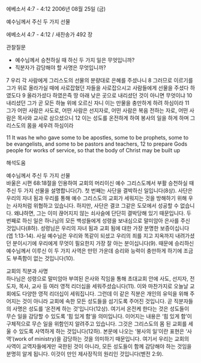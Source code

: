 에베소서 4:7 - 4:12 
2006년 08월 25일 (금)

예수님께서 주신 두 가지 선물



에베소서 4:7 - 4:12 / 새찬송가 492 장


관찰질문
- 예수님께서 승천하실 때 하신 두 가지 일은 무엇입니까?
- 직분자가 감당해야 할 사명은 무엇입니까?

7 우리 각 사람에게 그리스도의 선물의 분량대로 은혜를 주셨나니 8 그러므로 이르기를 그가 위로 올라가실 때에 사로잡혔던 자들을 사로잡으시고 사람들에게 선물을 주셨다 하였도다 9 올라가셨다 하였은즉 땅 아래 낮은 곳으로 내리셨던 것이 아니면 무엇이냐 10 내리셨던 그가 곧 모든 하늘 위에 오르신 자니 이는 만물을 충만하게 하려 하심이라 11 그가 어떤 사람은 사도로, 어떤 사람은 선지자로, 어떤 사람은 복음 전하는 자로, 어떤 사람은 목사와 교사로 삼으셨으니 12 이는 성도를 온전하게 하여 봉사의 일을 하게 하며 그리스도의 몸을 세우려 하심이라

11  It was he who gave some to be apostles, some to be prophets, some to be evangelists, and some to be pastors and teachers, 12  to prepare Gods people for works of service, so that the body of Christ may be built up

해석도움





예수님께서 주신 두 가지 선물  
바울은 시편 68:18절을 인용하여 교회의 머리이신 예수 그리스도께서 부활 승천하실 때 주신 두 가지 선물을 설명합니다(7). 첫 번째는 사단을 결박하신 일입니다(8상). 사단은 우리의 자녀 됨과 우리를 통해 예수 그리스도의 교회가 세워지는 것을 방해하기 위해 우는 사자처럼 위협하고 있습니다. 하지만, 사단은 결코 그같은 도모에서 성공할 수 없습니다. 왜냐하면, 그는 이미 끊어지지 않는 쇠사슬에 단단히 결박당해 있기 때문입니다. 두 번째로 하신 일은 하나님의 모든 백성들에게 성령을 보내심으로 말미암아 은사를 주신 것입니다(8하). 성령님은 우리의 자녀 됨과 교회 됨에 대한 가장 분명한 보증이십니다(엡 1:13-14). 사실 예수님은 우리와 똑같이 되셨고 우리의 죄를 지고 지옥까지 내려가셨던 분이시기에 우리에게 무엇이 필요한지 가장 잘 아는 분이십니다(9). 때문에 승리하신 예수님께서 이루신 이 두 가지 사역은 만민 가운데 승리와 능력이 충만하게 하기에 조금도 부족함이 없는 것입니다(10).  

교회의 직분과 사명  
하나님은 성령으로 말미암아 부여된 은사와 직임을 통해 초대교회 안에 사도, 선지자, 전도자, 목사, 교사 등 여러 영적 리더십을 세워주셨습니다(11). 이와 마찬가지로 오늘날 교회에도 다양한 영적 리더십이 세워집니다. 그런데 이 같은 직분은 개인의 유익을 위해 주어지는 것이 아니라 교회에 속한 모든 성도들을 섬기도록 주어진 것입니다. 곧 직분자들의 사명은 성도를 ‘온전케 하는 것’입니다(12상). 여기서 온전케 한다는 것은 성도들이 무슨 일을 감당할 수 있도록 ‘힘 있게 함’을 의미입니다. 이어지는 내용은 ‘힘 있게 함’이 구체적으로 무슨 일을 위함인지 알려주고 있습니다. 그것은 그리스도의 몸 된 교회를 세울 수 있도록 사역하게 하는 것입니다(12하). 본문에 나오는 ‘봉사의 일’이란 표현은 ‘사역’(work of ministry)을 감당하는 것을 의미하기 때문입니다. 여기서 우리는 교회의 사역이 교역자들에게만 국한된 것이 아니라, 모든 성도들이 함께 감당해야 하는 것임을 분명히 알게 됩니다. 이것이 만인 제사장직의 원리인 것입니다(벧전 2:9).